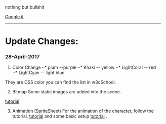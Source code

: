 nothing but bullshit

[Google it](https://www.google.com)

***

# Update Changes:
### **28-April-2017**

1. Color Change
⋅⋅* plum  --purple
⋅⋅* Khaki  -- yellow
⋅⋅* LightCoral -- red
⋅⋅* LightCyan  -- light blue

They are CSS color you can find the list in w3cSchool.


2. Bitmap
Some static images are added into the scene.

[tutorial](http://createjs.com/docs/easeljs/classes/Bitmap.html)


3. Animation (SpriteSheet)
For the animation of the character, follow the tutorial.
[tutorial](http://createjs.com/docs/easeljs/classes/SpriteSheet.html)
and some basic setup
[tutorial](http://www.createjs.com/tutorials/Animation%20and%20Ticker/)
.





